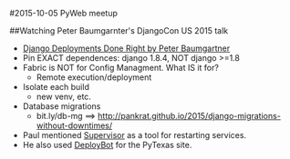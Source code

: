 #2015-10-05 PyWeb meetup

##Watching Peter Baumgarnter's DjangoCon US 2015 talk
-  [Django Deployments Done Right by Peter Baumgartner](https://www.youtube.com/watch?v=SUczHTa7WmQ)
-  Pin EXACT dependences: django 1.8.4, NOT django >=1.8
-  Fabric is NOT for Config Managment. What IS it for?
    -  Remote execution/deployment
-  Isolate each build
    -  new venv, etc.
-  Database migrations
    -  bit.ly/db-mg ==> http://pankrat.github.io/2015/django-migrations-without-downtimes/
-  Paul mentioned [Supervisor](http://supervisord.org/) as a tool for restarting services.
-  He also used [DeployBot](http://deploybot.com/#pricing) for the PyTexas site.
